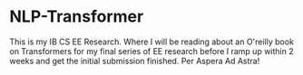# NLP-Transformer
This is my IB CS EE Research. Where I will be reading about an O'reilly book on Transformers for my final series of EE research before I ramp up within 2 weeks and get the initial submission finished. Per Aspera Ad Astra!
